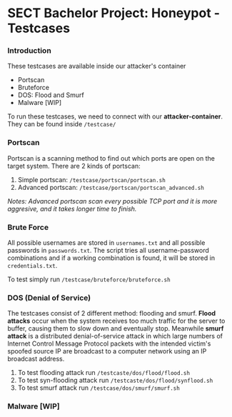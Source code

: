 
# SECT Bachelor Project: Honeypot - Testcases
### Introduction
These testcases are available inside our attacker's container
- Portscan
- Bruteforce
- DOS: Flood and Smurf
- Malware [WIP]

To run these testcases, we need to connect with our **attacker-container**.
They can be found inside `/testcase/`
  
### Portscan

Portscan is a scanning method to find out which ports are open on the target system. There are 2 kinds of portscan:
1. Simple portscan: `/testcase/portscan/portscan.sh`
2. Advanced portscan: `/testcase/portscan/portscan_advanced.sh`

*Notes: Advanced portscan scan every possible TCP port and it is more aggresive, and it takes longer time to finish.*

### Brute Force

All possible usernames are stored in `usernames.txt` and all possible passwords in `passwords.txt`. The script tries all username-password combinations and if a working combination is found, it will be stored in `credentials.txt`.

To test simply run `/testcase/bruteforce/bruteforce.sh`

### DOS (Denial of Service)
The testcases consist of 2 different method: flooding and smurf.
**Flood attacks** occur when the system receives too much traffic for the server to buffer, causing them to slow down and eventually stop. Meanwhile **smurf attack** is a distributed denial-of-service attack in which large numbers of Internet Control Message Protocol packets with the intended victim's spoofed source IP are broadcast to a computer network using an IP broadcast address.
1. To test flooding attack run `/testcaste/dos/flood/flood.sh`
2. To test syn-flooding attack run `/testcaste/dos/flood/synflood.sh`
3. To test smurf attack run `/testcase/dos/smurf/smurf.sh`

### Malware [WIP]
